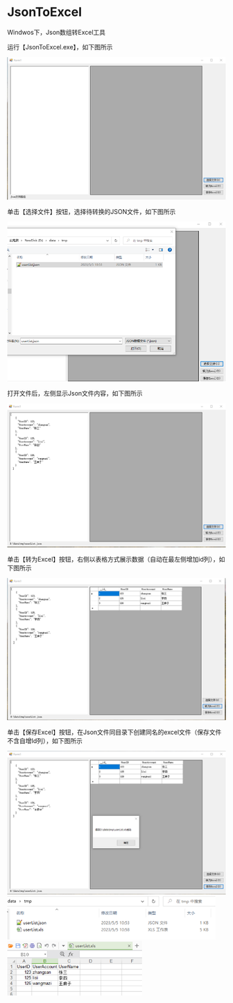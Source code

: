 # JsonToExcel
Windwos下，Json数组转Excel工具

运行【JsonToExcel.exe】，如下图所示

<img src="doc\imgs\form1.png" alt="打开界面" style="zoom:75%;" />

单击【选择文件】按钮，选择待转换的JSON文件，如下图所示

<img src="doc\imgs\od.png" alt="od" style="zoom:75%;" />

打开文件后，左侧显示Json文件内容，如下图所示

<img src="doc\imgs\opened.png" alt="opened" style="zoom:75%;" />

单击【转为Excel】按钮，右侧以表格方式展示数据（自动在最左侧增加id列），如下图所示

<img src="doc\imgs\convert.png" alt="opened" style="zoom:75%;" />

单击【保存Excel】按钮，在Json文件同目录下创建同名的excel文件（保存文件不含自增Id列），如下图所示

<img src="doc\imgs\saved.png" alt="saved" style="zoom:75%;" />

<img src="doc\imgs\dir.png" alt="dir" style="zoom:75%;" />

<img src="doc\imgs\excel.png" alt="excel" style="zoom:75%;" />





